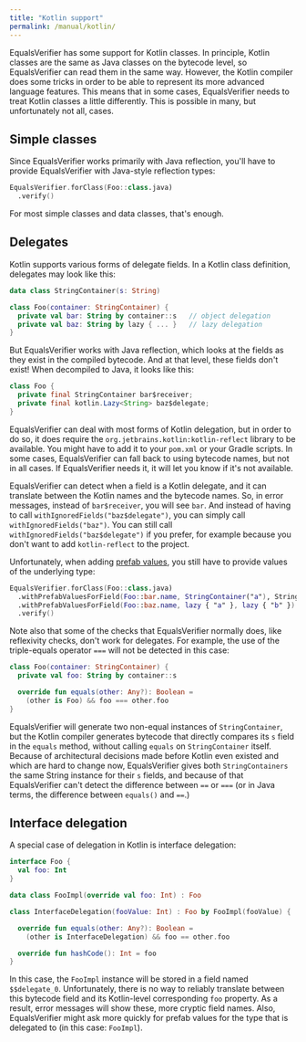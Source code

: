 ```yaml
---
title: "Kotlin support"
permalink: /manual/kotlin/
---
```

EqualsVerifier has some support for Kotlin classes. In principle, Kotlin classes are the same as Java classes on the bytecode level, so EqualsVerifier can read them in the same way. However, the Kotlin compiler does some tricks in order to be able to represent its more advanced language features. This means that in some cases, EqualsVerifier needs to treat Kotlin classes a little differently. This is possible in many, but unfortunately not all, cases.

## Simple classes

Since EqualsVerifier works primarily with Java reflection, you'll have to provide EqualsVerifier with Java-style reflection types:

```kotlin
EqualsVerifier.forClass(Foo::class.java)
  .verify()
```

For most simple classes and data classes, that's enough.

## Delegates

Kotlin supports various forms of delegate fields. In a Kotlin class definition, delegates may look like this:

```kotlin
data class StringContainer(s: String)

class Foo(container: StringContainer) {
  private val bar: String by container::s   // object delegation
  private val baz: String by lazy { ... }   // lazy delegation
}
```

But EqualsVerifier works with Java reflection, which looks at the fields as they exist in the compiled bytecode. And at that level, these fields don't exist! When decompiled to Java, it looks like this:

```java
class Foo {
  private final StringContainer bar$receiver;
  private final kotlin.Lazy<String> baz$delegate;
}
```

EqualsVerifier can deal with most forms of Kotlin delegation, but in order to do so, it does require the `org.jetbrains.kotlin:kotlin-reflect` library to be available. You might have to add it to your `pom.xml` or your Gradle scripts. In some cases, EqualsVerifier can fall back to using bytecode names, but not in all cases. If EqualsVerifier needs it, it will let you know if it's not available.

EqualsVerifier can detect when a field is a Kotlin delegate, and it can translate between the Kotlin names and the bytecode names. So, in error messages, instead of `bar$receiver`, you will see `bar`. And instead of having to call `withIgnoredFields("baz$delegate")`, you can simply call `withIgnoredFields("baz")`. You can still call `withIgnoredFields("baz$delegate")` if you prefer, for example because you don't want to add `kotlin-reflect` to the project.

Unfortunately, when adding [prefab values](/equalsverifier/manual/prefab-values), you still have to provide values of the underlying type:

```kotlin
EqualsVerifier.forClass(Foo::class.java)
  .withPrefabValuesForField(Foo::bar.name, StringContainer("a"), StringContainer("b"))
  .withPrefabValuesForField(Foo::baz.name, lazy { "a" }, lazy { "b" })
  .verify()
```

Note also that some of the checks that EqualsVerifier normally does, like reflexivity checks, don't work for delegates. For example, the use of the triple-equals operator `===` will not be detected in this case:

```kotlin
class Foo(container: StringContainer) {
  private val foo: String by container::s

  override fun equals(other: Any?): Boolean =
    (other is Foo) && foo === other.foo
}
```

EqualsVerifier will generate two non-equal instances of `StringContainer`, but the Kotlin compiler generates bytecode that directly compares its `s` field in the `equals` method, without calling `equals` on `StringContainer` itself. Because of architectural decisions made before Kotlin even existed and which are hard to change now, EqualsVerifier gives both `StringContainers` the same String instance for their `s` fields, and because of that EqualsVerifier can't detect the difference between `==` or `===` (or in Java terms, the difference between `equals()` and `==`.)

## Interface delegation

A special case of delegation in Kotlin is interface delegation:

```kotlin
interface Foo {
  val foo: Int
}

data class FooImpl(override val foo: Int) : Foo

class InterfaceDelegation(fooValue: Int) : Foo by FooImpl(fooValue) {

  override fun equals(other: Any?): Boolean =
    (other is InterfaceDelegation) && foo == other.foo

  override fun hashCode(): Int = foo
}
```

In this case, the `FooImpl` instance will be stored in a field named `$$delegate_0`. Unfortunately, there is no way to reliably translate between this bytecode field and its Kotlin-level corresponding `foo` property. As a result, error messages will show these, more cryptic field names. Also, EqualsVerifier might ask more quickly for prefab values for the type that is delegated to (in this case: `FooImpl`).
